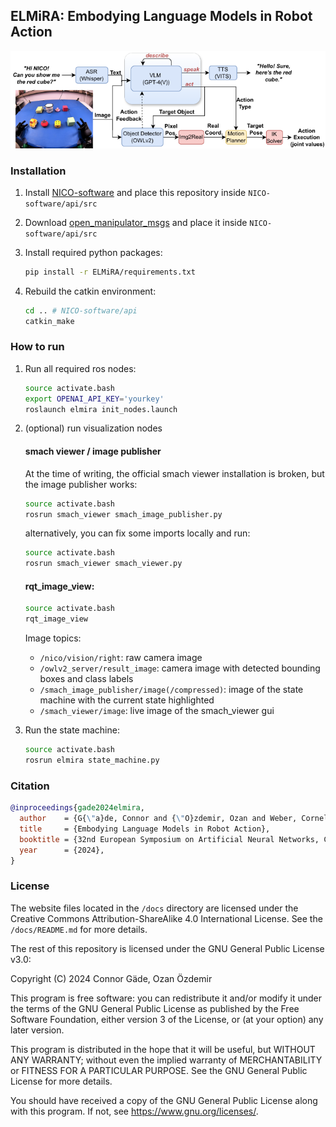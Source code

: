 ## ELMiRA: Embodying Language Models in Robot Action
![alt text](NICO-demo-pipeline-comprehensive.drawio.png)

### Installation

1. Install [NICO-software](https://github.com/knowledgetechnologyuhh/NICO-software) and place this repository inside `NICO-software/api/src`

2. Download [open_manipulator_msgs](https://github.com/ROBOTIS-GIT/open_manipulator_msgs) and place it inside `NICO-software/api/src`

3. Install required python packages:

    ```bash
    pip install -r ELMiRA/requirements.txt
    ```

4. Rebuild the catkin environment:

    ```bash
    cd .. # NICO-software/api
    catkin_make
    ```

### How to run

1. Run all required ros nodes:

    ```bash
    source activate.bash
    export OPENAI_API_KEY='yourkey'
    roslaunch elmira init_nodes.launch
    ```

2. (optional) run visualization nodes

    #### smach viewer / image publisher
    At the time of writing, the official smach viewer installation is broken, but the image publisher works: 
    ```bash
    source activate.bash
    rosrun smach_viewer smach_image_publisher.py
    ```
    alternatively, you can fix some imports locally and run:
    ```bash
    source activate.bash
    rosrun smach_viewer smach_viewer.py
    ```

    #### rqt_image_view:
    ```bash
    source activate.bash
    rqt_image_view
    ```

    Image topics:
    - `/nico/vision/right`: raw camera image
    - `/owlv2_server/result_image`: camera image with detected bounding boxes and class labels
    - `/smach_image_publisher/image(/compressed)`: image of the state machine with the current state highlighted
    - `/smach_viewer/image`: live image of the smach_viewer gui

3. Run the state machine:

    ```bash
    source activate.bash
    rosrun elmira state_machine.py
    ```

### Citation

```bibtex
@inproceedings{gade2024elmira,
  author    = {G{\"a}de, Connor and {\"O}zdemir, Ozan and Weber, Cornelius and Wermter, Stefan},
  title     = {Embodying Language Models in Robot Action},
  booktitle = {32nd European Symposium on Artificial Neural Networks, Computational Intelligence and Machine Learning},  
  year      = {2024},
}
```

### License

The website files located in the `/docs` directory are licensed under the Creative Commons Attribution-ShareAlike 4.0 International License. See the `/docs/README.md` for more details.

The rest of this repository is licensed under the GNU General Public License v3.0:

Copyright (C) 2024 Connor Gäde, Ozan Özdemir

This program is free software: you can redistribute it and/or modify
it under the terms of the GNU General Public License as published by
the Free Software Foundation, either version 3 of the License, or
(at your option) any later version.

This program is distributed in the hope that it will be useful,
but WITHOUT ANY WARRANTY; without even the implied warranty of
MERCHANTABILITY or FITNESS FOR A PARTICULAR PURPOSE.  See the
GNU General Public License for more details.

You should have received a copy of the GNU General Public License
along with this program.  If not, see <https://www.gnu.org/licenses/>.
